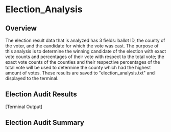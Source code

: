 # Election_Analysis

## Overview

The election result data that is analyzed has 3 fields: ballot ID, the county of the voter, and the candidate for which the vote was cast. The purpose of this analysis is to determine the winning candidate of the election with exact vote counts and percentages of their vote with respect to the total vote; the exact vote counts of the counties and their respective percentages of the total vote will be used to determine the county which had the highest amount of votes. These results are saved to "election_analysis.txt" and displayed to the terminal. 

## Election Audit Results

[Terminal Output]

## Election Audit Summary
